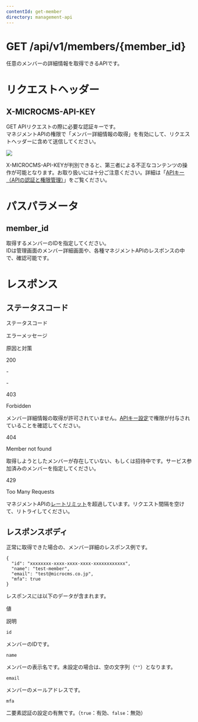 ```yaml
---
contentId: get-member
directory: management-api
---
```


# GET /api/v1/members/{member_id}

任意のメンバーの詳細情報を取得できるAPIです。

リクエストヘッダー
=========

X-MICROCMS-API-KEY
------------------

GET APIリクエストの際に必要な認証キーです。  
マネジメントAPIの権限で「メンバー詳細情報の取得」を有効にして、リクエストヘッダーに含めて送信してください。  
  
![](https://images.microcms-assets.io/assets/d6af1616730544a596d299c20834f460/31fffdcd930a4c6b840be1f24d300642/CleanShot%202025-08-07%20at%206%E2%80%AF.14.12.png)

X-MICROCMS-API-KEYが判別できると、第三者による不正なコンテンツの操作が可能となります。お取り扱いには十分ご注意ください。詳細は「[APIキー（APIの認証と権限管理）](https://document.microcms.io/content-api/x-microcms-api-key)」をご覧ください。

パスパラメータ
=======

member\_id
----------

取得するメンバーのIDを指定してください。  
IDは管理画面のメンバー詳細画面や、各種マネジメントAPIのレスポンスの中で、確認可能です。

レスポンス
=====

ステータスコード
--------

ステータスコード

エラーメッセージ

原因と対策

200

\-

\-

403

Forbidden

メンバー詳細情報の取得が許可されていません。[APIキー設定](/content-api/x-microcms-api-key)で権限が付与されていることを確認してください。

404

Member not found

取得しようとしたメンバーが存在していない、もしくは招待中です。サービス参加済みのメンバーを指定してください。

429

Too Many Requests

マネジメントAPIの[レートリミット](/manual/limitations#h0f65c647eb)を超過しています。リクエスト間隔を空けて、リトライしてください。

レスポンスボディ
--------

正常に取得できた場合の、メンバー詳細のレスポンス例です。

    {
      "id": "xxxxxxxx-xxxx-xxxx-xxxx-xxxxxxxxxxxx",
      "name": "test-member",
      "email": "test@microcms.co.jp",
      "mfa": true
    }

レスポンスには以下のデータが含まれます。

値

説明

`id`

メンバーのIDです。

`name`

メンバーの表示名です。未設定の場合は、空の文字列（`""`）となります。

`email`

メンバーのメールアドレスです。

`mfa`

二要素認証の設定の有無です。（`true`：有効、`false`：無効）